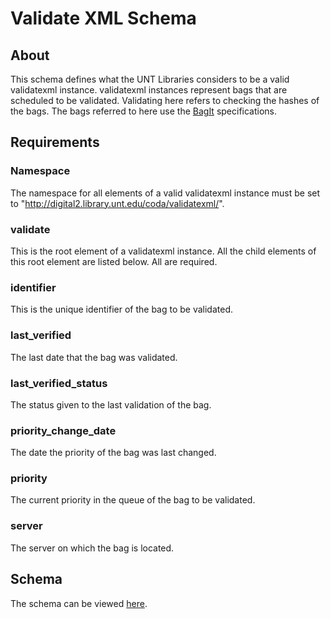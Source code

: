 Validate XML Schema
==============


About
-----

This schema defines what the UNT Libraries considers to be a valid validatexml
instance. validatexml instances represent bags that are scheduled to be validated.
Validating here refers to checking the hashes of the bags. The bags referred to
here use the [BagIt](http://www.digitalpreservation.gov/documents/bagitspec.pdf)
specifications.


Requirements
------------

### Namespace ###

The namespace for all elements of a valid validatexml instance must be set to
"http://digital2.library.unt.edu/coda/validatexml/".


### validate ###

This is the root element of a validatexml instance. All the child elements of this
root element are listed below. All are required.


### identifier ###

This is the unique identifier of the bag to be validated.


### last_verified ###

The last date that the bag was validated.


### last_verified_status ###

The status given to the last validation of the bag.


### priority_change_date ###

The date the priority of the bag was last changed.


### priority ###

The current priority in the queue of the bag to be validated.


### server ###

The server on which the bag is located.


Schema
------

The schema can be viewed [here](https://github.com/unt-libraries/xml-schemas/blob/master/validatexml/validatexml.xsd).
